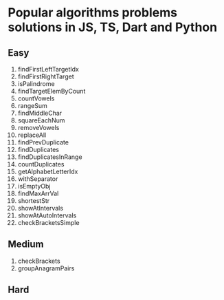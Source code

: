 # Popular algorithms problems solutions in JS, TS, Dart and Python

## Easy

1. findFirstLeftTargetIdx
2. findFirstRightTarget
3. isPalindrome
4. findTargetElemByCount
5. countVowels
6. rangeSum
7. findMiddleChar
8. squareEachNum
9. removeVowels
10. replaceAll
11. findPrevDuplicate
12. findDuplicates
13. findDuplicatesInRange
14. countDuplicates
15. getAlphabetLetterIdx
16. withSeparator
17. isEmptyObj
18. findMaxArrVal
19. shortestStr
20. showAtIntervals
21. showAtAutoIntervals
22. checkBracketsSimple

## Medium

1. checkBrackets
2. groupAnagramPairs

## Hard
